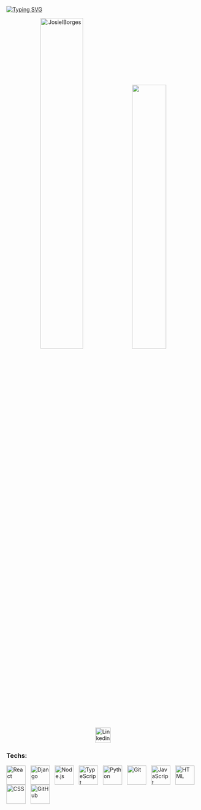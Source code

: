 [![Typing SVG](https://readme-typing-svg.herokuapp.com/?color=ffffff&size=35&center=true&vCenter=true&width=1000&font=''&lines=Hi,+my+name+is+Josiel+Borges;I+am+a+Web+Developer+:D;Hope+you+like+my+work+:%29)](https://git.io/typing-svg)

<div align='center'>      
  <img width='47%' src="https://github-readme-stats.vercel.app/api?username=ojosiels&show_icons=true&theme=ayu-mirage" alt="JosielBorges" /> 
  <img  width='42%' src="https://github-readme-stats.vercel.app/api/top-langs/?username=ojosiels&layout=compact&show_icons=true&theme=ayu-mirage" />
</div>
<br>
<div align='center'>
<a href='https://www.linkedin.com/in/ojosiels/' target='_blank'>

<img height='40' src="https://img.shields.io/badge/LinkedIn-0077B5?style=for-the-badge&logo=linkedin&logoColor=white" alt='Linkedin' />
</a>

</div>

### **Techs:**

<img align="left" title= 'React' alt="React" width="50px" style="padding-right:10px;" src="https://cdn.jsdelivr.net/gh/devicons/devicon/icons/react/react-original.svg" />
<img align="left" title= 'Django' alt="Django" width="50px" style="padding-right:10px;" src="https://cdn.jsdelivr.net/gh/devicons/devicon/icons/django/django-plain.svg" />
<img align="left" title= 'Node.js' alt="Node.js" width="50px" style="padding-right:10px;" src="https://cdn.jsdelivr.net/gh/devicons/devicon/icons/nodejs/nodejs-original.svg" />
<img align="left" title= 'TypeScript' alt="TypeScript" width="50px" style="padding-right:10px;" src="https://cdn.jsdelivr.net/gh/devicons/devicon/icons/typescript/typescript-original.svg" />
<img align="left" title= 'Python' alt="Python" width="50px" style="padding-right:10px;" src="https://cdn.jsdelivr.net/gh/devicons/devicon/icons/python/python-original.svg" />
<img align="left" title= 'Git' alt="Git" width="50px" style="padding-right:10px;" src="https://cdn.jsdelivr.net/gh/devicons/devicon/icons/git/git-original.svg" />
<img align="left" title= 'JavaScript'  alt="JavaScript" width="50px" style="padding-right:10px;" src="https://cdn.jsdelivr.net/gh/devicons/devicon/icons/javascript/javascript-original.svg" />
<img align="left" title= 'HTML' alt="HTML" width="50px" style="padding-right:10px;" src="https://cdn.jsdelivr.net/gh/devicons/devicon/icons/html5/html5-original.svg" />
<img align="left" title= 'CSS' alt="CSS" width="50px" style="padding-right:10px;" src="https://cdn.jsdelivr.net/gh/devicons/devicon/icons/css3/css3-original.svg" />
<img align="left" title= 'GitHub' alt="GitHub" width="50px" style="padding-right:10px;" src="https://cdn.jsdelivr.net/gh/devicons/devicon/icons/github/github-original.svg" />

<!--
<img align="left" title= 'C#' alt="C#" width="50px" style="padding-right:10px;" src="https://cdn.jsdelivr.net/gh/devicons/devicon/icons/csharp/csharp-original.svg" />
<img align="left" title= '.Net' alt=".Net" width="50px" style="padding-right:10px;" src="https://cdn.jsdelivr.net/gh/devicons/devicon/icons/dot-net/dot-net-original.svg" />

Extras
![Hackerrank](https://img.shields.io/badge/-Hackerrank-2EC866?style=for-the-badge&logo=HackerRank&logoColor=white)&nbsp;

-->
